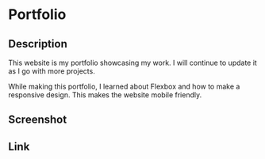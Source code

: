 # Portfolio

## Description

This website is my portfolio showcasing my work. I will continue to update it as I go with more projects.

While making this portfolio, I learned about Flexbox and how to make a responsive design. This makes the website mobile friendly.

## Screenshot

## Link
